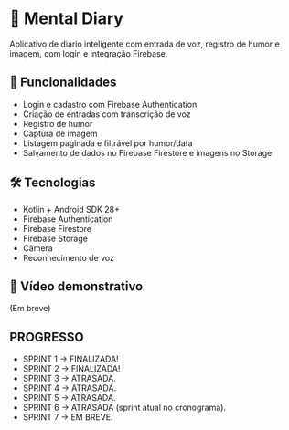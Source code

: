 # 🧠 Mental Diary
Aplicativo de diário inteligente com entrada de voz, registro de humor e imagem, com login e integração Firebase.

## 📱 Funcionalidades
- Login e cadastro com Firebase Authentication
- Criação de entradas com transcrição de voz
- Registro de humor
- Captura de imagem
- Listagem paginada e filtrável por humor/data
- Salvamento de dados no Firebase Firestore e imagens no Storage

## 🛠️ Tecnologias
- Kotlin + Android SDK 28+
- Firebase Authentication
- Firebase Firestore
- Firebase Storage
- Câmera
- Reconhecimento de voz

## 🎥 Vídeo demonstrativo
(Em breve)

## PROGRESSO
- SPRINT 1 -> FINALIZADA!
- SPRINT 2 -> FINALIZADA!
- SPRINT 3 -> ATRASADA.
- SPRINT 4 -> ATRASADA.
- SPRINT 5 -> ATRASADA.
- SPRINT 6 -> ATRASADA (sprint atual no cronograma).
- SPRINT 7 -> EM BREVE.
